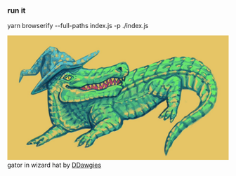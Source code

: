 ### run it

yarn browserify --full-paths index.js -p ./index.js

![gator in browserify wizard hat](./bify-gator.jpeg "browserify-vinyl-gator")
gator in wizard hat by [DDawgies](https://twitter.com/DDawgies)